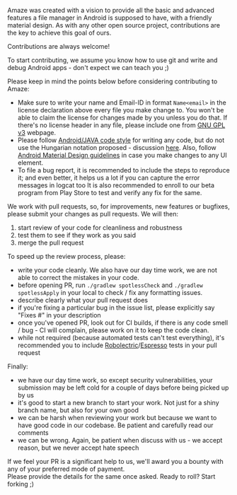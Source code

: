 Amaze was created with a vision to provide all the basic and advanced features a file manager in Android is supposed to have, with a friendly material design.
As with any other open source project, contributions are the key to achieve this goal of ours.

Contributions are always welcome!

To start contributing, we assume you know how to use git and write and debug Android apps - don't expect we can teach you ;)

Please keep in mind the points below before considering contributing to Amaze:
- Make sure to write your name and Email-ID in format ````Name<email>```` in the license declaration above every file you make change to.
You won't be able to claim the license for changes made by you unless you do that. 
If there's no license header in any file, please include one from [GNU GPL v3](https://www.gnu.org/licenses/gpl-3.0.en.html) webpage.
- Please follow [Android/JAVA code style](https://source.android.com/source/code-style.html) for writing any code, but do not use the Hungarian notation proposed - discussion [here](https://github.com/TeamAmaze/AmazeFileManager/issues/986). 
Also, follow [Android Material Design guidelines](https://m3.material.io/get-started) in case you make changes to any UI element.
- To file a bug report, it is recommended to include the steps to reproduce it; and even better, it helps us a lot if you can capture the error messages in logcat too 
It is also recommended to enroll to our beta program from Play Store to test and verify any fix for the same.

We work with pull requests, so, for improvements, new features or bugfixes, please submit your changes as pull requests.
We will then:

1. start review of your code for cleanliness and robustness
2. test them to see if they work as you said
3. merge the pull request

To speed up the review process, please:

- write your code cleanly. We also have our day time work, we are not able to correct the mistakes in your code.
- before opening PR, run `./gradlew spotlessCheck` and `./gradlew spotlessApply` in your local to check / fix any formatting issues.
- describe clearly what your pull request does
- if you're fixing a particular bug in the issue list, please explicitly say "Fixes #<issue number>" in your description
- once you've opened PR, look out for CI builds, if there is any code smell / bug - CI will complain, please work on it to keep the code clean.
- while not required (because automated tests can't test everything), it's recommended you to include [Robolectric](http://robolectric.org/)/[Espresso](https://developer.android.com/training/testing/espresso/) tests in your pull request

Finally:

- we have our day time work, so except security vulnerabilities, your submission may be left cold for a couple of days before being picked up by us
- it's good to start a new branch to start your work. Not just for a shiny branch name, but also for your own good
- we can be harsh when reviewing your work but because we want to have good code in our codebase. Be patient and carefully read our comments
- we can be wrong. Again, be patient when discuss with us - we accept reason, but we never accept hate speech

If we feel your PR is a significant help to us, we'll award you a bounty with any of your preferred mode of payment.  
Please provide the details for the same once asked.
Ready to roll? Start forking ;)
